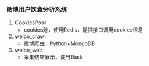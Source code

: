 ### 微博用户饮食分析系统

1. CookiesPool
    * cookies池，使用Redis，提供接口调用cookies信息
2. weibo_crawl
    * 微博爬虫，Python+MongoDB
3. weibo_web
    * 采集结果展示，使用flask